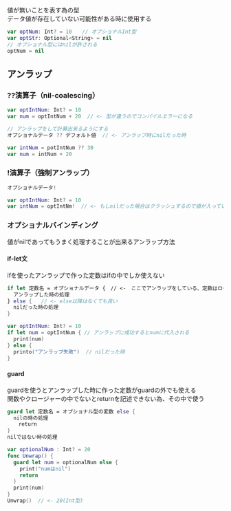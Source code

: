 値が無いことを表す為の型<br>
データ値が存在していない可能性がある時に使用する
``` swift
var optNum: Int? = 10　　// オプショナルInt型
var optStr: Optional<String> = nil
// オプショナル型にはnilが許される
optNum = nil
```

## アンラップ
### ??演算子（nil-coalescing）
``` swift
var optIntNum: Int? = 10
var num = optIntNum + 20  // <- 型が違うのでコンパイルエラーになる

// アンラップをして計算出来るようにする
オプショナルデータ ?? デフォルト値  // <- アンラップ時にnilだった時

var intNum = potIntNum ?? 30
var num = intNum + 20
```

### !演算子（強制アンラップ）
``` swift
オプショナルデータ!

var optIntNum: Int? = 10
var intNum = optIntNm!  // <- もしnilだった場合はクラッシュするので値が入っている事に確信がある時のみ使う
```
### オプショナルバインディング
値がnilであってもうまく処理することが出来るアンラップ方法

#### if-let文
ifを使ったアンラップで作った定数はifの中でしか使えない
``` swift
if let 定数名 = オプショナルデータ {　// <-　ここでアンラップをしている、定数はローカル定数
  アンラップした時の処理
} else {   // <- else以降はなくても良い
  nilだった時の処理
}

var optIntNum: Int? = 10  
if let num = optIntNum { // アンラップに成功するとnumに代入される
  print(num)
} else {
  printo("アンラップ失敗")  // nilだった時
}
```

#### guard
guardを使うとアンラップした時に作った定数がguardの外でも使える<br>
関数やクロージャーの中でないとreturnを記述できない為、その中で使う
``` swift
guard let 定数名 = オプショナル型の変数 else {
  nilの時の処理
  　return
}
nilではない時の処理

var optionalNum : Int? = 20
func Unwrap() {
  guard let num = optionalNum else {
    print("numはnil")
    return
  }
  print(num)
}
Unwrap()  // <- 20(Int型)
```
